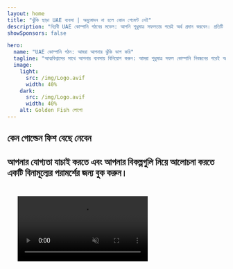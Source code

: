 ```yaml
---
layout: home
title: "ঝুঁকি ছাড়া UAE ব্যবসা | অনুমোদন না হলে কোন পেমেন্ট নেই"
description: "বিপ্লবী UAE কোম্পানি গঠনের মডেল: আপনি শুধুমাত্র সফলতার পরেই অর্থ প্রদান করবেন। প্রতিটি পর্যায়ে বিশেষজ্ঞ গাইডেন্স সহ 90%+ সাফল্যের হার।"
showSponsors: false

hero:
  name: "UAE কোম্পানি গঠন: আমরা আপনার ঝুঁকি ভাগ করি"
  tagline: "আত্মবিশ্বাসের সাথে আপনার ব্যবসায় বিনিয়োগ করুন: আমরা শুধুমাত্র সফল কোম্পানি নিবন্ধনের পরেই অর্থ প্রাপ্ত হই। <span class='hl'>আপনার সাফল্যই আমাদের একমাত্র লক্ষ্য</span>।"
  image:
    light:
      src: /img/Logo.avif
      width: 40%
    dark:
      src: /img/Logo.avif
      width: 40%
    alt: Golden Fish লোগো
---
```


<FeatureBlock :card="{
  title: 'আপনার সুবিধা — আমাদের দায়িত্ব',
  details: 'UAE আন্তর্জাতিক উদ্যোক্তা এবং বিনিয়োগকারীদের জন্য অনুকূল ব্যবসায়িক পরিবেশ প্রদান করে। \n\n* কম করের হার: মাত্র 9% কর্পোরেট ট্যাক্স এবং 5% VAT, ব্যক্তিগত আয়কর নেই\n* 100% Foreign Ownership: স্থানীয় অংশীদার ছাড়াই আপনার কোম্পানির সম্পূর্ণ নিয়ন্ত্রণ\n* কোন Currency Controls নেই: অবাধ মুনাফা প্রত্যাবাসন এবং মুদ্রা বিনিময়\n\n[সম্পূর্ণ তালিকা দেখুন](/uae-business/company-registration/benefits-problems#benefits-of-doing-business-in-the-uae)',
  link: '/uae-business/company-registration/benefits-problems#benefits-of-doing-business-in-the-uae',
  src: {
    light: '/img/iStock-2051326997.avif',
    dark: '/img/iStock-1448478309.jpg',
    width: '100%'
  },
  inversion: false
}" />

<FeatureBlock :card="{
  title: 'চ্যালেঞ্জগুলি আমরা একসাথে মোকাবেলা করি',
  details: 'UAE অনেক সুবিধা প্রদান করলেও, ব্যবসা প্রতিষ্ঠানের সময় সম্ভাব্য চ্যালেঞ্জগুলি সম্পর্কে সচেতন থাকা উচিত। \n\n* জটিল নিয়ন্ত্রক পরিবেশ: এমিরেটস এবং Free Zone জুড়ে বিভিন্ন প্রবিধান\n* Economic Substance Requirements: নির্দিষ্ট কার্যক্রমের জন্য স্থানীয় কর্মী এবং বাস্তব অফিস স্থান প্রয়োজন\n* উচ্চ প্রারম্ভিক খরচ: নিবন্ধন ফি, ডকুমেন্টেশন, এবং বাধ্যতামূলক অফিস ভাড়া\n\n[সম্পূর্ণ তালিকা দেখুন](/uae-business/company-registration/benefits-problems#disadvantages-of-doing-business-in-the-uae)',
  link: '/uae-business/company-registration/benefits-problems#disadvantages-of-doing-business-in-the-uae',
  src: {
      light: '/img/iStock-1299393716.avif',
      dark: '/img/iStock-2149731304.avif',
    width: '100%'
  },
  inversion: true
}" />

<FeatureBlock :card="{
  title: 'সম্পূর্ণ সহায়তা: প্রতিটি পদক্ষেপে আপনার সাথে',
  details: 'Free Zone, Offshore, Mainland, Branch-এ কোম্পানি স্থাপনের সম্পূর্ণ গাইড। \n\n* Free Zones এবং Mainland-এ 100% Foreign Ownership উপলব্ধ\n* কম করের হার - মাত্র 9% কর্পোরেট ট্যাক্স\n* কোন Currency Controls নেই - সহজ মূলধন প্রত্যাবাসন\n\n[আরও জানুন](/uae-business/company-registration/overview)',
  link: '/uae-business/company-registration/overview',
  src: {
    light: '/video/iStock-1204982076.mp4',
    dark: '/video/iStock-1269162753.mp4',
    width: '100%'
  },
  inversion: false
}" />

<FeatureCards :features="[
  {
    title: 'ব্যাংক অ্যাকাউন্ট খোলা',
    details: 'UAE-এর বিশ্বস্ত ব্যাংকগুলিতে সহজে ব্যবসায়িক বা ব্যক্তিগত **ব্যাংক অ্যাকাউন্ট** খুলুন।',
    items: [
      'সরকারি অনুমোদনের জন্য সম্পূর্ণ PRO পরিষেবা',
      'সম্পূর্ণ ব্যাংকিং প্যাকেজ সেটআপ',
      '96% সাফল্যের হার'
    ],
    linkText: 'আরও জানুন',
    link: '/uae-business/offer/banking/',
    icon: {
      light: '/img/iStock-2153786564.avif',
      dark: '/img/iStock-2166793628.avif',
      alt: 'ব্যাংকিং পরিষেবা'
    }
  },
  {
    title: 'Golden Visa এবং রেসিডেন্সি',
    details: 'সহজ আবেদন প্রক্রিয়ার মাধ্যমে দীর্ঘমেয়াদী বসবাসের জন্য UAE **Golden Visa** প্রাপ্ত করুন।',
    items: [
      '**প্রতি 6 মাসে UAE-তে প্রবেশের প্রয়োজন নেই**',
      'যোগ্যতার শর্তাবলী বজায় রেখে 10 বছরের বৈধতা এবং নবায়নের সুযোগ',
      '92% সাফল্যের হার'
    ],
    linkText: 'আরও জানুন',
    link: '/uae-business/offer/golden-visa/',
    icon: {
      light: '/img/iStock-1312241253.avif',
      dark: '/img/ILONMASKID.webp',
      alt: 'ভিসা পরিষেবা'
    }
  },
  {
    title: 'আমাদের আরও কর্পোরেট পরিষেবা অন্বেষণ করুন',
    details: '',
    items: [],
    linkText: 'আরও জানুন',
    link: '/uae-business/company-registration/insights/incorporation-steps',
    icon: {
      light: '/img/iStock-473502112.avif',
      dark: '/img/iStock-1160827423.avif',
      alt: 'অতিরিক্ত পরিষেবা'
    }
  }
]" />

## কেন গোল্ডেন ফিশ বেছে নেবেন

<BenefitsList :features="[
  {
    icon: '🏢',
    title: 'স্থানীয় UAE বিশেষজ্ঞতা',
    text: 'দুবাইয়ের নিবেদিত বিশেষজ্ঞরা প্রক্রিয়ার প্রতিটি ধাপে দক্ষ পথনির্দেশনা প্রদান করে।'
  },
  {
    icon: '📊',
    title: 'প্রমাণিত সাফল্যের হার',
    text: 'আমাদের প্রিমিয়াম প্রক্রিয়াকরণের মাধ্যমে শতাধিক ভিসা, ব্যাংক অ্যাকাউন্ট এবং কোম্পানি রেজিস্ট্রেশন ইস্যু করে ৯০% এর বেশি অনুমোদনের হার।'
  },
  {
    icon: '💸',
    title: '**সাফল্য-ভিত্তিক ফি**',
    text: '[অনুমোদনের পরেই শুধুমাত্র অর্থ প্রদান করুন](/uae-business/benefits/success-based-fees)। কোনো গোপন খরচ ছাড়াই সম্পূর্ণ স্বচ্ছতা।'
  },
]" />

## আপনার যোগ্যতা যাচাই করতে এবং আপনার বিকল্পগুলি নিয়ে আলোচনা করতে একটি বিনামূল্যের পরামর্শের জন্য বুক করুন।

<video  autoplay muted playsinline style="padding: 24px" >
  <source src="/img/iStock-2185906461.mp4" type="video/mp4">
</video>

<ContactFormModalNav buttonText="বিনামূল্যে পরামর্শ পান" formStyle="display: block; margin: 1rem auto;"/>

<!-- <ImageGrid :images="[
  { src: '/img/ILONMASKID.webp', href: './immigration.md', alt: 'ইউএই ইমিগ্রেশন' },
  { src: '/img/ILONMASKID.webp', href: './immigration.md', alt: 'ইউএই ইমিগ্রেশন' },
]"/> -->
